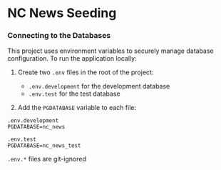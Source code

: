 # NC News Seeding

### Connecting to the Databases

This project uses environment variables to securely manage database configuration. To run the application locally:

1. Create two `.env` files in the root of the project:

   - `.env.development` for the development database
   - `.env.test` for the test database

2. Add the `PGDATABASE` variable to each file:

```env
.env.development
PGDATABASE=nc_news

.env.test
PGDATABASE=nc_news_test
```

`.env.*` files are git-ignored
